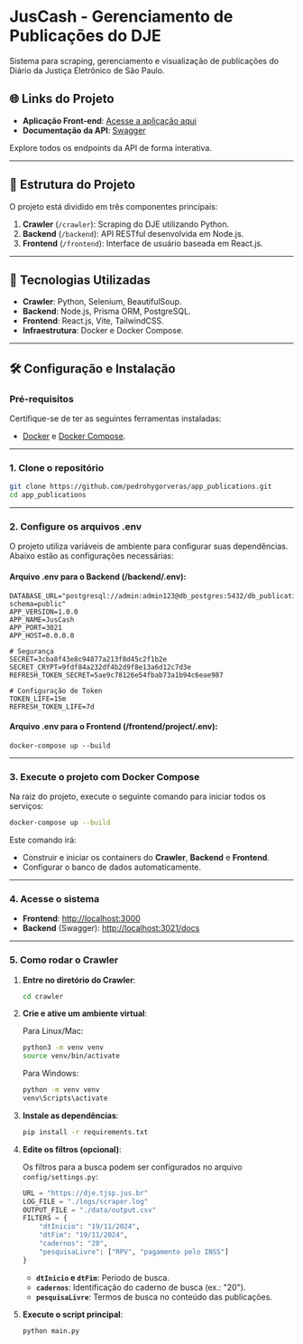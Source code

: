 # JusCash - Gerenciamento de Publicações do DJE

Sistema para scraping, gerenciamento e visualização de publicações do Diário da Justiça Eletrônico de São Paulo.

## 🌐 Links do Projeto

- **Aplicação Front-end**: [Acesse a aplicação aqui](https://frontend.pedrohygorveras.ip-ddns.com/docs/)
- **Documentação da API**: [Swagger](https://backend.pedrohygorveras.ip-ddns.com/docs/)

Explore todos os endpoints da API de forma interativa.

---

## 📂 Estrutura do Projeto

O projeto está dividido em três componentes principais:

1. **Crawler** (`/crawler`): Scraping do DJE utilizando Python.
2. **Backend** (`/backend`): API RESTful desenvolvida em Node.js.
3. **Frontend** (`/frontend`): Interface de usuário baseada em React.js.

---

## 🚀 Tecnologias Utilizadas

- **Crawler**: Python, Selenium, BeautifulSoup.
- **Backend**: Node.js, Prisma ORM, PostgreSQL.
- **Frontend**: React.js, Vite, TailwindCSS.
- **Infraestrutura**: Docker e Docker Compose.

---

## 🛠️ Configuração e Instalação

### Pré-requisitos

Certifique-se de ter as seguintes ferramentas instaladas:

- [Docker](https://www.docker.com/) e [Docker Compose](https://docs.docker.com/compose/).

---

### 1. Clone o repositório

```bash
git clone https://github.com/pedrohygorveras/app_publications.git
cd app_publications
```

---

### 2. Configure os arquivos .env

O projeto utiliza variáveis de ambiente para configurar suas dependências. Abaixo estão as configurações necessárias:

#### Arquivo .env para o Backend (/backend/.env):

```env
DATABASE_URL="postgresql://admin:admin123@db_postgres:5432/db_publications?schema=public"
APP_VERSION=1.0.0
APP_NAME=JusCash
APP_PORT=3021
APP_HOST=0.0.0.0

# Segurança
SECRET=3cba8f43e8c94877a213f8d45c2f1b2e
SECRET_CRYPT=9fdf84a232df4b2d9f8e13a6d12c7d3e
REFRESH_TOKEN_SECRET=5ae9c78126e54fbab73a1b94c6eae987

# Configuração de Token
TOKEN_LIFE=15m
REFRESH_TOKEN_LIFE=7d
```

#### Arquivo .env para o Frontend (/frontend/project/.env):

```env
docker-compose up --build
```

---

### 3. Execute o projeto com Docker Compose

Na raiz do projeto, execute o seguinte comando para iniciar todos os serviços:

```bash
docker-compose up --build
```

Este comando irá:

- Construir e iniciar os containers do **Crawler**, **Backend** e **Frontend**.
- Configurar o banco de dados automaticamente.

---

### 4. Acesse o sistema

- **Frontend**: [http://localhost:3000](http://localhost:3000)
- **Backend** (Swagger): [http://localhost:3021/docs](http://localhost:3021/docs)

---

### 5. Como rodar o Crawler

1. **Entre no diretório do Crawler**:

   ```bash
   cd crawler
   ```

2. **Crie e ative um ambiente virtual**:

   Para Linux/Mac:

   ```bash
   python3 -m venv venv
   source venv/bin/activate
   ```

   Para Windows:

   ```bash
   python -m venv venv
   venv\Scripts\activate
   ```

3. **Instale as dependências**:

   ```bash
   pip install -r requirements.txt
   ```

4. **Edite os filtros (opcional)**:

   Os filtros para a busca podem ser configurados no arquivo `config/settings.py`:

   ```python
   URL = "https://dje.tjsp.jus.br"
   LOG_FILE = "./logs/scraper.log"
   OUTPUT_FILE = "./data/output.csv"
   FILTERS = {
       "dtInicio": "19/11/2024",
       "dtFim": "19/11/2024",
       "cadernos": "20",
       "pesquisaLivre": ["RPV", "pagamento pelo INSS"]
   }
   ```

   - **`dtInicio` e `dtFim`**: Período de busca.
   - **`cadernos`**: Identificação do caderno de busca (ex.: "20").
   - **`pesquisaLivre`**: Termos de busca no conteúdo das publicações.

5. **Execute o script principal**:

   ```bash
   python main.py
   ```
